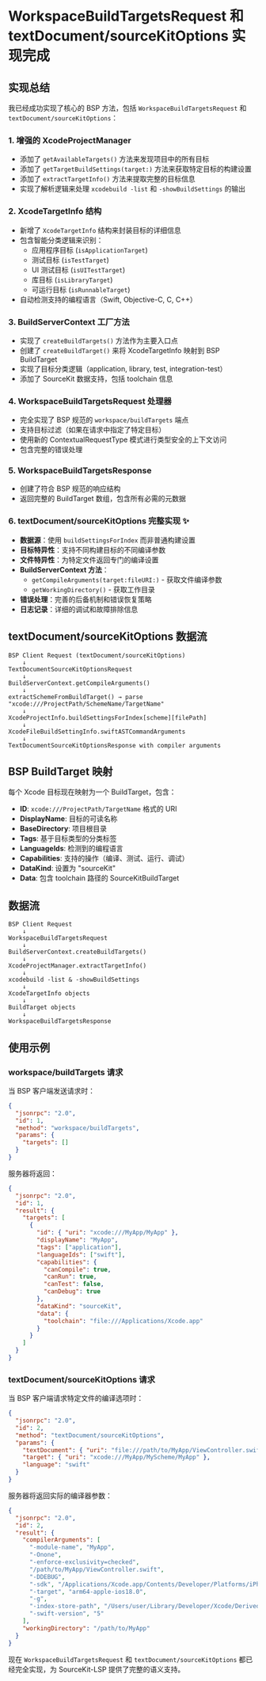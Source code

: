 # WorkspaceBuildTargetsRequest 和 textDocument/sourceKitOptions 实现完成

## 实现总结

我已经成功实现了核心的 BSP 方法，包括 `WorkspaceBuildTargetsRequest` 和 `textDocument/sourceKitOptions`：

### 1. 增强的 XcodeProjectManager
- 添加了 `getAvailableTargets()` 方法来发现项目中的所有目标
- 添加了 `getTargetBuildSettings(target:)` 方法来获取特定目标的构建设置
- 添加了 `extractTargetInfo()` 方法来提取完整的目标信息
- 实现了解析逻辑来处理 `xcodebuild -list` 和 `-showBuildSettings` 的输出

### 2. XcodeTargetInfo 结构
- 新增了 `XcodeTargetInfo` 结构来封装目标的详细信息
- 包含智能分类逻辑来识别：
  - 应用程序目标 (`isApplicationTarget`)
  - 测试目标 (`isTestTarget`)
  - UI 测试目标 (`isUITestTarget`)
  - 库目标 (`isLibraryTarget`)
  - 可运行目标 (`isRunnableTarget`)
- 自动检测支持的编程语言（Swift, Objective-C, C, C++）

### 3. BuildServerContext 工厂方法
- 实现了 `createBuildTargets()` 方法作为主要入口点
- 创建了 `createBuildTarget()` 来将 XcodeTargetInfo 映射到 BSP BuildTarget
- 实现了目标分类逻辑（application, library, test, integration-test）
- 添加了 SourceKit 数据支持，包括 toolchain 信息

### 4. WorkspaceBuildTargetsRequest 处理器
- 完全实现了 BSP 规范的 `workspace/buildTargets` 端点
- 支持目标过滤（如果在请求中指定了特定目标）
- 使用新的 ContextualRequestType 模式进行类型安全的上下文访问
- 包含完整的错误处理

### 5. WorkspaceBuildTargetsResponse
- 创建了符合 BSP 规范的响应结构
- 返回完整的 BuildTarget 数组，包含所有必需的元数据

### 6. textDocument/sourceKitOptions 完整实现 ✨
- **数据源**：使用 `buildSettingsForIndex` 而非普通构建设置
- **目标特异性**：支持不同构建目标的不同编译参数
- **文件特异性**：为特定文件返回专门的编译设置
- **BuildServerContext 方法**：
  - `getCompileArguments(target:fileURI:)` - 获取文件编译参数
  - `getWorkingDirectory()` - 获取工作目录
- **错误处理**：完善的后备机制和错误恢复策略
- **日志记录**：详细的调试和故障排除信息

## textDocument/sourceKitOptions 数据流

```
BSP Client Request (textDocument/sourceKitOptions)
    ↓
TextDocumentSourceKitOptionsRequest
    ↓  
BuildServerContext.getCompileArguments()
    ↓
extractSchemeFromBuildTarget() → parse "xcode:///ProjectPath/SchemeName/TargetName"
    ↓
XcodeProjectInfo.buildSettingsForIndex[scheme][filePath]
    ↓
XcodeFileBuildSettingInfo.swiftASTCommandArguments
    ↓
TextDocumentSourceKitOptionsResponse with compiler arguments
```

## BSP BuildTarget 映射

每个 Xcode 目标现在映射为一个 BuildTarget，包含：

- **ID**: `xcode:///ProjectPath/TargetName` 格式的 URI
- **DisplayName**: 目标的可读名称
- **BaseDirectory**: 项目根目录
- **Tags**: 基于目标类型的分类标签
- **LanguageIds**: 检测到的编程语言
- **Capabilities**: 支持的操作（编译、测试、运行、调试）
- **DataKind**: 设置为 "sourceKit"
- **Data**: 包含 toolchain 路径的 SourceKitBuildTarget

## 数据流

```
BSP Client Request
    ↓
WorkspaceBuildTargetsRequest
    ↓
BuildServerContext.createBuildTargets()
    ↓
XcodeProjectManager.extractTargetInfo()
    ↓
xcodebuild -list & -showBuildSettings
    ↓
XcodeTargetInfo objects
    ↓
BuildTarget objects
    ↓
WorkspaceBuildTargetsResponse
```

## 使用示例

### workspace/buildTargets 请求

当 BSP 客户端发送请求时：

```json
{
  "jsonrpc": "2.0",
  "id": 1,
  "method": "workspace/buildTargets",
  "params": {
    "targets": []
  }
}
```

服务器将返回：

```json
{
  "jsonrpc": "2.0",
  "id": 1,
  "result": {
    "targets": [
      {
        "id": { "uri": "xcode:///MyApp/MyApp" },
        "displayName": "MyApp",
        "tags": ["application"],
        "languageIds": ["swift"],
        "capabilities": {
          "canCompile": true,
          "canRun": true,
          "canTest": false,
          "canDebug": true
        },
        "dataKind": "sourceKit",
        "data": {
          "toolchain": "file:///Applications/Xcode.app"
        }
      }
    ]
  }
}
```

### textDocument/sourceKitOptions 请求

当 BSP 客户端请求特定文件的编译选项时：

```json
{
  "jsonrpc": "2.0",
  "id": 2,
  "method": "textDocument/sourceKitOptions",
  "params": {
    "textDocument": { "uri": "file:///path/to/MyApp/ViewController.swift" },
    "target": { "uri": "xcode:///MyApp/MyScheme/MyApp" },
    "language": "swift"
  }
}
```

服务器将返回实际的编译器参数：

```json
{
  "jsonrpc": "2.0", 
  "id": 2,
  "result": {
    "compilerArguments": [
      "-module-name", "MyApp",
      "-Onone",
      "-enforce-exclusivity=checked", 
      "/path/to/MyApp/ViewController.swift",
      "-DDEBUG",
      "-sdk", "/Applications/Xcode.app/Contents/Developer/Platforms/iPhoneOS.platform/Developer/SDKs/iPhoneOS18.1.sdk",
      "-target", "arm64-apple-ios18.0",
      "-g",
      "-index-store-path", "/Users/user/Library/Developer/Xcode/DerivedData/MyApp-hash/Index.noindex/DataStore",
      "-swift-version", "5"
    ],
    "workingDirectory": "/path/to/MyApp"
  }
}
```

现在 `WorkspaceBuildTargetsRequest` 和 `textDocument/sourceKitOptions` 都已经完全实现，为 SourceKit-LSP 提供了完整的语义支持。
